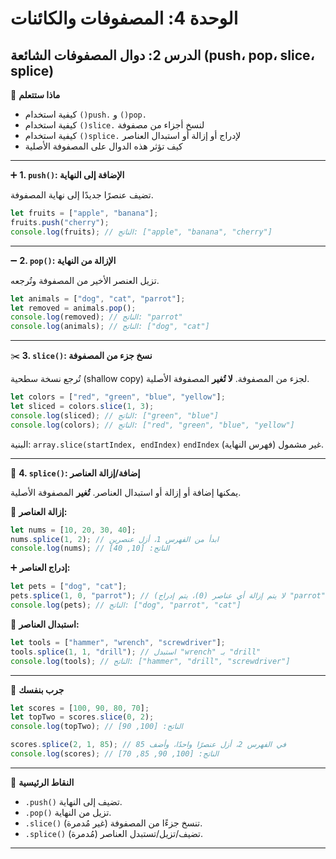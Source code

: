 # الوحدة 4: المصفوفات والكائنات

## الدرس 2: دوال المصفوفات الشائعة (push، pop، slice، splice)

🧠 **ماذا ستتعلم**
*	كيفية استخدام `()push.` و `()pop.`
*	كيفية استخدام `()slice.` لنسخ أجزاء من مصفوفة
*	كيفية استخدام `()splice.` لإدراج أو إزالة أو استبدال العناصر
*	كيف تؤثر هذه الدوال على المصفوفة الأصلية

---

➕ **1. `push()`: الإضافة إلى النهاية**

تضيف عنصرًا جديدًا إلى نهاية المصفوفة.
```javascript
let fruits = ["apple", "banana"];
fruits.push("cherry");
console.log(fruits); // الناتج: ["apple", "banana", "cherry"]
```

---

➖ **2. `pop()`: الإزالة من النهاية**

تزيل العنصر الأخير من المصفوفة وتُرجعه.
```javascript
let animals = ["dog", "cat", "parrot"];
let removed = animals.pop();
console.log(removed); // الناتج: "parrot"
console.log(animals); // الناتج: ["dog", "cat"]
```

---

✂️ **3. `slice()`: نسخ جزء من المصفوفة**

تُرجع نسخة سطحية (shallow copy) لجزء من المصفوفة.
**لا تُغير** المصفوفة الأصلية.
```javascript
let colors = ["red", "green", "blue", "yellow"];
let sliced = colors.slice(1, 3);
console.log(sliced); // الناتج: ["green", "blue"]
console.log(colors); // الناتج: ["red", "green", "blue", "yellow"]
```
البنية: `array.slice(startIndex, endIndex)`
`endIndex` (فهرس النهاية) غير مشمول.

---

🔁 **4. `splice()`: إضافة/إزالة العناصر**

يمكنها إضافة أو إزالة أو استبدال العناصر.
**تُغير** المصفوفة الأصلية.

🧹 **إزالة العناصر:**
```javascript
let nums = [10, 20, 30, 40];
nums.splice(1, 2); // ابدأ من الفهرس 1، أزل عنصرين
console.log(nums); // الناتج: [10, 40]
```

➕ **إدراج العناصر:**
```javascript
let pets = ["dog", "cat"];
pets.splice(1, 0, "parrot"); // (لا يتم إزالة أي عناصر (0)، يتم إدراج "parrot" في الفهرس 1)
console.log(pets); // الناتج: ["dog", "parrot", "cat"]
```

🔄 **استبدال العناصر:**
```javascript
let tools = ["hammer", "wrench", "screwdriver"];
tools.splice(1, 1, "drill"); // استبدل "wrench" بـ "drill"
console.log(tools); // الناتج: ["hammer", "drill", "screwdriver"]
```

---

🧪 **جرب بنفسك**
```javascript
let scores = [100, 90, 80, 70];
let topTwo = scores.slice(0, 2);
console.log(topTwo); // الناتج: [100, 90]

scores.splice(2, 1, 85); // في الفهرس 2، أزل عنصرًا واحدًا، وأضف 85
console.log(scores); // الناتج: [100, 90, 85, 70]
```

---

🧠 **النقاط الرئيسية**
*	`.push()` تضيف إلى النهاية.
*	`.pop()` تزيل من النهاية.
*	`.slice()` تنسخ جزءًا من المصفوفة (غير مُدمرة).
*	`.splice()` تضيف/تزيل/تستبدل العناصر (مُدمرة).

---